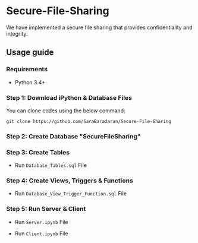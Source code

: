 # Secure-File-Sharing

We have implemented a secure file sharing that provides confidentiality and integrity.

## Usage guide

### Requirements
* Python 3.4+

### Step 1: Download iPython & Database Files
You can clone codes using the below command:
```
git clone https://github.com/SaraBaradaran/Secure-File-Sharing
```

### Step 2: Create Database "SecureFileSharing"

### Step 3: Create Tables 
  - Run `Database_Tables.sql` File

### Step 4: Create Views, Triggers & Functions 
  - Run `Database_View_Trigger_Function.sql` File

### Step 5: Run Server & Client
  - Run `Server.ipynb` File

  - Run `Client.ipynb` File
